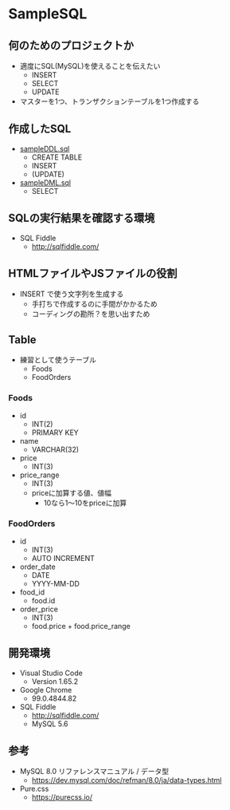 # SampleSQL

## 何のためのプロジェクトか

- 適度にSQL(MySQL)を使えることを伝えたい
    - INSERT
    - SELECT
    - UPDATE
- マスターを1つ、トランザクションテーブルを1つ作成する

## 作成したSQL

- [sampleDDL.sql](./sql/sampleDDL.sql)
    - CREATE TABLE
    - INSERT
    - (UPDATE)
- [sampleDML.sql](./sql/sampleDML.sql)
    - SELECT

## SQLの実行結果を確認する環境

- SQL Fiddle
    - http://sqlfiddle.com/

## HTMLファイルやJSファイルの役割

- INSERT で使う文字列を生成する
    - 手打ちで作成するのに手間がかかるため
    - コーディングの勘所？を思い出すため

## Table

- 練習として使うテーブル
    - Foods
    - FoodOrders

### Foods

- id
    - INT(2)
    - PRIMARY KEY
- name
    - VARCHAR(32)
- price
    - INT(3)
- price_range
    - INT(3)
    - priceに加算する値、値幅
        - 10なら1～10をpriceに加算

### FoodOrders

- id
    - INT(3)
    - AUTO INCREMENT
- order_date
    - DATE
    - YYYY-MM-DD
- food_id
    - food.id
- order_price
    - INT(3)
    - food.price + food.price_range

## 開発環境

- Visual Studio Code
    - Version 1.65.2
- Google Chrome
    -  99.0.4844.82
- SQL Fiddle
    - http://sqlfiddle.com/
    - MySQL 5.6

## 参考

- MySQL 8.0 リファレンスマニュアル / データ型
    - https://dev.mysql.com/doc/refman/8.0/ja/data-types.html
- Pure.css
    - https://purecss.io/